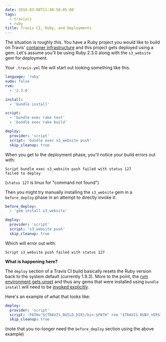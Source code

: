 ```yaml
---
date: 2016-03-08T11:40:58-05:00
tags:
  - travisci
  - ruby
title: Travis CI, Ruby, and Deployments
---
```


The situation is roughly this. You have a Ruby project you would like to build
on Travis' [container infrastructure][1] and this project gets deployed using a
gem. Let's assume you'll be using Ruby 2.3.0 along with the `s3_website` gem
for deployment.

Your `.travis.yml` file will start out looking something like this.

``` yaml
language: 'ruby'
sudo: false
rvm:
  - '2.3.0'

install:
  - 'bundle install'

script:
  - 'bundle exec rake test'
  - 'bundle exec rake build'

deploy:
  provider: 'script'
  script: 'bundle exec s3_website push'
  skip_cleanup: true
```

When you get to the deployment phase, you'll notice your build errors out with:

``` text
Script bundle exec s3_website push failed with status 127
failed to deploy
```

(`status 127` is linux for "command not found")

Then you might try manually installing the `s3_website` gem in a
`before_deploy` phase in an attempt to directly invoke it:

``` yaml
before_deploy:
  - 'gem install s3_website'

deploy:
  provider: 'script'
  script: 's3_website push'
  skip_cleanup: true
```

Which will error out with:

``` text
Script s3_website push failed with status 127
```

**What is happening here?**

The `deploy` section of a Travis CI build basically resets the Ruby version
back to the system default (currently 1.9.3). More to the point, the [rvm
environment gets unset][2] and thus any gems that were installed using `bundle
install` will need to be [invoked explicitly][3].

Here's an example of what that looks like:

``` yaml
deploy:
  provider: 'script'
  script: 'PATH="${TRAVIS_BUILD_DIR}/bin:$PATH" rvm "$TRAVIS_RUBY_VERSION" do bundle exec s3_website push'
  skip_cleanup: true
```

(note that you no-longer need the `before_deploy` section using the above
example)

[1]: https://docs.travis-ci.com/user/workers/container-based-infrastructure
[2]: https://github.com/travis-ci/travis-ci/issues/5205
[3]: https://github.com/travis-ci/docs-travis-ci-com/pull/441

